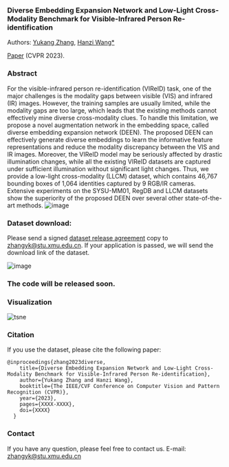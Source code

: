 ### Diverse Embedding Expansion Network and Low-Light Cross-Modality Benchmark for Visible-Infrared Person Re-identification
Authors: [Yukang Zhang](https://scholar.google.com/citations?view_op=list_works&hl=zh-CN&user=Ma51U80AAAAJ), [Hanzi Wang*](https://scholar.google.com/citations?user=AmJaPdUAAAAJ&hl=zh-CN&oi=sra)

[Paper](https://arxiv.org/abs/2303.14481) (CVPR 2023).

### Abstract

For the visible-infrared person re-identification (VIReID) task, one of the major challenges is the modality gaps between visible (VIS) and infrared (IR) images. However, the training samples are usually limited, while the modality gaps are too large, which leads that the existing methods cannot effectively mine diverse cross-modality clues. To handle this limitation, we propose a novel augmentation network in the embedding space, called diverse embedding expansion network (DEEN). The proposed DEEN can effectively generate diverse embeddings to learn the informative feature representations and reduce the modality discrepancy between the VIS and IR images. Moreover, the VIReID model may be seriously affected by drastic illumination changes, while all the existing VIReID datasets are captured under sufficient illumination without significant light changes. Thus, we provide a low-light cross-modality (LLCM) dataset, which  contains 46,767 bounding boxes of 1,064 identities captured by 9 RGB/IR cameras. Extensive experiments on the SYSU-MM01, RegDB and LLCM datasets show the superiority of the proposed DEEN over several other state-of-the-art methods. 
![image](https://github.com/ZYK100/LLCM/blob/main/imgs/img1.png)

### Dataset download:
Please send a signed [dataset release agreement](https://github.com/ZYK100/LLCM/blob/main/LLCM%20Dataset%20Agreement/LLCM%20DATASET%20RELEASE%20AGREEMENT.pdf) copy to zhangyk@stu.xmu.edu.cn. If your application is passed, we will send the download link of the dataset.

![image](https://github.com/ZYK100/LLCM/blob/main/imgs/img2.png)

### The code will be released soon.

### Visualization

![tsne](https://github.com/ZYK100/LLCM/blob/main/Visualization/imgs/tsne_0.jpg)

### Citation
If you use the dataset, please cite the following paper:
```
@inproceedings{zhang2023diverse,
    title={Diverse Embedding Expansion Network and Low-Light Cross-Modality Benchmark for Visible-Infrared Person Re-identification},
    author={Yukang Zhang and Hanzi Wang},
    booktitle={The IEEE/CVF Conference on Computer Vision and Pattern Recognition (CVPR)},
    year={2023},
    pages={XXXX-XXXX},
    doi={XXXX}
  }
```

### Contact
If you have any question, please feel free to contact us. E-mail: zhangyk@stu.xmu.edu.cn


